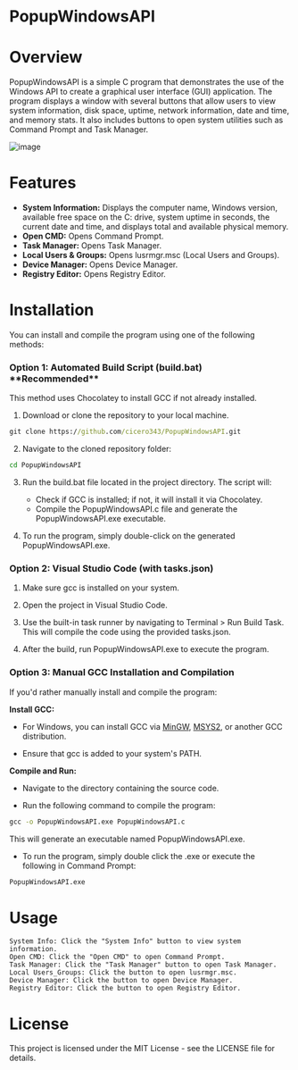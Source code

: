 # PopupWindowsAPI

# Overview

PopupWindowsAPI is a simple C program that demonstrates the use of the Windows API to create a graphical user interface (GUI) application. The program displays a window with several buttons that allow users to view system information, disk space, uptime, network information, date and time, and memory stats. It also includes buttons to open system utilities such as Command Prompt and Task Manager.

![image](https://github.com/user-attachments/assets/6e4dcbcf-8859-4b39-bfa1-34aaaf1bd378)

# Features

- **System Information:** Displays the computer name, Windows version, available free space on the C: drive, system uptime in seconds, the current date and time, and displays total and available physical memory.
- **Open CMD:** Opens Command Prompt.
- **Task Manager:** Opens Task Manager.
- **Local Users & Groups:** Opens lusrmgr.msc (Local Users and Groups).
- **Device Manager:** Opens Device Manager.
- **Registry Editor:** Opens Registry Editor.

# Installation

You can install and compile the program using one of the following methods:

<h3> Option 1: Automated Build Script (build.bat) **Recommended** </h3>

This method uses Chocolatey to install GCC if not already installed.

1) Download or clone the repository to your local machine.
    
```cmd
git clone https://github.com/cicero343/PopupWindowsAPI.git
```

2) Navigate to the cloned repository folder:

```cmd
cd PopupWindowsAPI
```

3) Run the build.bat file located in the project directory. The script will:
    
    -    Check if GCC is installed; if not, it will install it via Chocolatey.
    -    Compile the PopupWindowsAPI.c file and generate the PopupWindowsAPI.exe executable.

4) To run the program, simply double-click on the generated PopupWindowsAPI.exe.

<h3> Option 2: Visual Studio Code (with tasks.json) </h3>

1) Make sure gcc is installed on your system.
    
2) Open the project in Visual Studio Code.
    
3) Use the built-in task runner by navigating to Terminal > Run Build Task. This will compile the code using the provided tasks.json.
    
4) After the build, run PopupWindowsAPI.exe to execute the program.

<h3> Option 3: Manual GCC Installation and Compilation </h3>

If you'd rather manually install and compile the program:

**Install GCC:**

- For Windows, you can install GCC via <a href="http://www.mingw.org/" target="_blank">MinGW</a>, <a href="https://www.msys2.org/" target="_blank">MSYS2</a>, or another GCC distribution.

- Ensure that gcc is added to your system's PATH.

**Compile and Run:**

- Navigate to the directory containing the source code.

- Run the following command to compile the program:

```cmd
gcc -o PopupWindowsAPI.exe PopupWindowsAPI.c
```

This will generate an executable named PopupWindowsAPI.exe.

- To run the program, simply double click the .exe or execute the following in Command Prompt:

```cmd
PopupWindowsAPI.exe
```

# Usage

    System Info: Click the "System Info" button to view system information.
    Open CMD: Click the "Open CMD" to open Command Prompt.
    Task Manager: Click the "Task Manager" button to open Task Manager.
    Local Users_Groups: Click the button to open lusrmgr.msc.
    Device Manager: Click the button to open Device Manager.
    Registry Editor: Click the button to open Registry Editor.

# License

This project is licensed under the MIT License - see the LICENSE file for details.
